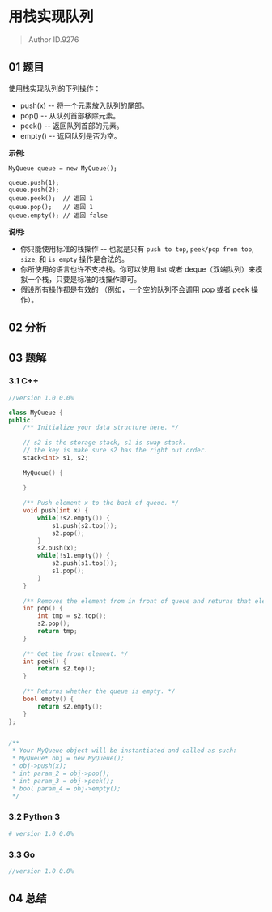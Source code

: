 # 用栈实现队列
> Author ID.9276

## 01 题目

使用栈实现队列的下列操作：

- push(x) -- 将一个元素放入队列的尾部。
- pop() -- 从队列首部移除元素。
- peek() -- 返回队列首部的元素。
- empty() -- 返回队列是否为空。

**示例:**

```
MyQueue queue = new MyQueue();

queue.push(1);
queue.push(2);  
queue.peek();  // 返回 1
queue.pop();   // 返回 1
queue.empty(); // 返回 false
```

**说明:**

- 你只能使用标准的栈操作 -- 也就是只有 `push to top`, `peek/pop from top`, `size`, 和 `is empty` 操作是合法的。
- 你所使用的语言也许不支持栈。你可以使用 list 或者 deque（双端队列）来模拟一个栈，只要是标准的栈操作即可。
- 假设所有操作都是有效的 （例如，一个空的队列不会调用 pop 或者 peek 操作）。

## 02 分析



## 03 题解

### 3.1 C++

```c++
//version 1.0 0.0%

class MyQueue {
public:
    /** Initialize your data structure here. */
    
    // s2 is the storage stack, s1 is swap stack.
    // the key is make sure s2 has the right out order.
    stack<int> s1, s2; 
    
    MyQueue() {
        
    }
    
    /** Push element x to the back of queue. */
    void push(int x) {
        while(!s2.empty()) {
            s1.push(s2.top());
            s2.pop();
        }
        s2.push(x);
        while(!s1.empty()) {
            s2.push(s1.top());
            s1.pop();
        }
    }
    
    /** Removes the element from in front of queue and returns that element. */
    int pop() {
        int tmp = s2.top();
        s2.pop();
        return tmp;
    }
    
    /** Get the front element. */
    int peek() {
        return s2.top();
    }
    
    /** Returns whether the queue is empty. */
    bool empty() {
        return s2.empty();
    }
};


/**
 * Your MyQueue object will be instantiated and called as such:
 * MyQueue* obj = new MyQueue();
 * obj->push(x);
 * int param_2 = obj->pop();
 * int param_3 = obj->peek();
 * bool param_4 = obj->empty();
 */
```

### 3.2 Python 3

```python
# version 1.0 0.0%

```

### 3.3 Go

```Go
//version 1.0 0.0%

```



## 04 总结

